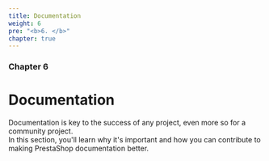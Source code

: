 ```yaml
---
title: Documentation
weight: 6
pre: "<b>6. </b>"
chapter: true
---
```


### Chapter 6

# Documentation

Documentation is key to the success of any project, even more so for a community project.  
In this section, you'll learn why it's important and how you can contribute to making PrestaShop documentation better.
